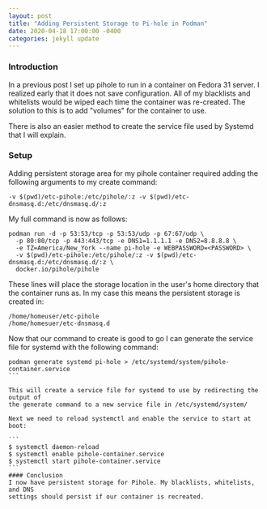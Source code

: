 ```yaml
---
layout: post
title: "Adding Persistent Storage to Pi-hole in Podman"
date: 2020-04-18 17:00:00 -0400
categories: jekyll update
---
```


### Introduction

In a previous post I set up pihole to run in a container on Fedora 31 server. I
realized early that it does not save configuration. All of my blacklists and
whitelists would be wiped each time the container was re-created. The solution
to this is to add "volumes" for the container to use.

There is also an easier method to create the service file used by Systemd that I
will explain.

### Setup

Adding persistent storage area for my pihole container required adding the
following arguments to my create command:

```console
-v $(pwd)/etc-pihole:/etc/pihole/:z -v $(pwd)/etc-dnsmasq.d:/etc/dnsmasq.d/:z
```

My full command is now as follows:

```console
podman run -d -p 53:53/tcp -p 53:53/udp -p 67:67/udp \
  -p 80:80/tcp -p 443:443/tcp -e DNS1=1.1.1.1 -e DNS2=8.8.8.8 \
  -e TZ=America/New_York --name pi-hole -e WEBPASSWORD=<PASSWORD> \
  -v $(pwd)/etc-pihole:/etc/pihole/:z -v $(pwd)/etc-dnsmasq.d:/etc/dnsmasq.d/:z \
  docker.io/pihole/pihole
```

These lines will place the storage location in the user's home directory that
the container runs as. In my case this means the persistent storage is created
in:

```console
/home/homeuser/etc-pihole
/home/homesuer/etc-dnsmasq.d
```

Now that our command to create is good to go I can generate the service file for
systemd with the following command:

````console
podman generate systemd pi-hole > /etc/systemd/system/pihole-container.service
```

This will create a service file for systemd to use by redirecting the output of
the generate command to a new service file in /etc/systemd/system/

Next we need to reload systemctl and enable the service to start at boot:

```
$ systemctl daemon-reload
$ systemctl enable pihole-container.service
$ systemctl start pihole-container.service
```
#### Conclusion
I now have persistent storage for Pihole. My blacklists, whitelists, and DNS
settings should persist if our container is recreated.
````
